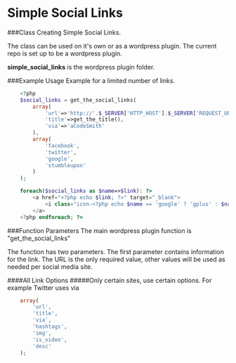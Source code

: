 # Simple Social Links
###Class Creating Simple Social Links.

The class can be used on it's own or as a wordpress plugin. The current repo is set up to be a wordpress plugin.

__simple_social_links__ is the wordpress plugin folder.

###Example Usage
Example for a limited number of links.
```php
    <?php
    $social_links = get_the_social_links(
        array(
            'url'=>'http://'.$_SERVER['HTTP_HOST'].$_SERVER['REQUEST_URI'],
            'title'=>get_the_title(),
            'via'=>'aCodeSmith'
        ),
        array(
            'facebook',
            'twitter',
            'google',
            'stumbleupon'
        )
    );

    foreach($social_links as $name=>$link): ?>
        <a href="<?php echo $link; ?>" target="_blank">
            <i class="icon-<?php echo $name == 'google' ? 'gplus' : $name; ?>"></i>
        </a>
    <?php endforeach; ?>
```

###Function Parameters
The main wordpress plugin function is "get_the_social_links"

The function has two parameters. The first parameter contains information for the link.
The URL is the only required value, other values will be used as needed per social media site.

####All Link Options
#####Only certain sites, use certain options. For example Twitter uses via
```php
    array(
        'url',
        'title',
        'via',
        'hashtags',
        'img',
        'is_video',
        'desc'
    );
```